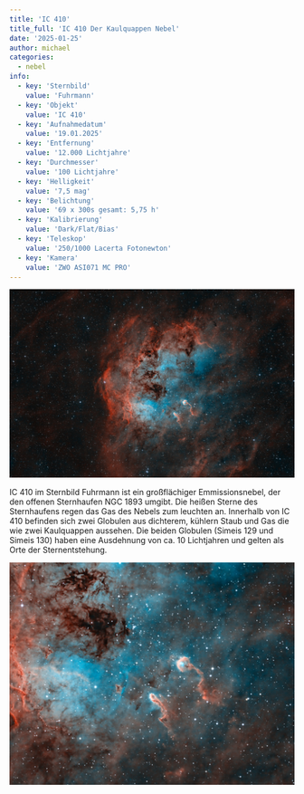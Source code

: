 ```yaml
---
title: 'IC 410'
title_full: 'IC 410 Der Kaulquappen Nebel'
date: '2025-01-25'
author: michael
categories:
  - nebel
info:
  - key: 'Sternbild'
    value: 'Fuhrmann'
  - key: 'Objekt'
    value: 'IC 410'
  - key: 'Aufnahmedatum'
    value: '19.01.2025'
  - key: 'Entfernung'
    value: '12.000 Lichtjahre'
  - key: 'Durchmesser'
    value: '100 Lichtjahre'
  - key: 'Helligkeit'
    value: '7,5 mag'
  - key: 'Belichtung'
    value: '69 x 300s gesamt: 5,75 h'
  - key: 'Kalibrierung'
    value: 'Dark/Flat/Bias'
  - key: 'Teleskop'
    value: '250/1000 Lacerta Fotonewton'
  - key: 'Kamera'
    value: 'ZWO ASI071 MC PRO'
---
```


![IC-410](header.jpg 'IC-410')

IC 410 im Sternbild Fuhrmann ist ein großflächiger Emmissionsnebel, der den offenen Sternhaufen NGC 1893
umgibt. Die heißen Sterne des Sternhaufens regen das Gas des Nebels zum leuchten an. Innerhalb von IC 410
befinden sich zwei Globulen aus dichterem, kühlern Staub und Gas die wie zwei Kaulquappen aussehen. Die
beiden Globulen (Simeis 129 und Simeis 130) haben eine Ausdehnung von ca. 10 Lichtjahren und gelten als
Orte der Sternentstehung.

![IC-410](IC410.jpg 'IC-410')

